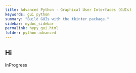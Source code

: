 ```yaml
---
title: Advanced Python - Graphical User Interfaces (GUIs)
keywords: gui python
summary: "Build GUIs with the tkinter package."
sidebar: mydoc_sidebar
permalink: hypy_gui.html
folder: python-advanced
---
```


## Hi

InProgress
